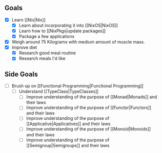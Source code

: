 
## Goals

- [x] Learn [[Nix|Nix]]
	- [x] Learn about incorporating it into [[NixOS|NixOS]]
	- [x] Learn how to [[NixPkgs|update packages]]
	- [x] Package a few applications
- [x] Weigh around 75 Kilograms with medium amount of muscle mass. 
- [x] Improve diet
	- [x] Research good meal routine
	- [x] Research meals I'd like

## Side Goals

- [ ] Brush up on [[Functional Programming|Functional Programming]]
	- [ ] Understand [[TypeClass|TypeClasses]]
		- [ ] Improve understanding of the purpose of [[Monad|Monads]] and their laws
		- [ ] Improve understanding of the purpose of [[Functor|Functors]] and their laws
		- [ ] Improve understanding of the purpose of [[Applicative|Applicatives]] and their laws
		- [ ] Improve understanding of the purpose of [[Monoid|Monoids]] and their laws
		- [ ] Improve understanding of the purpose of [[Semigroup|Semigroups]] and their laws